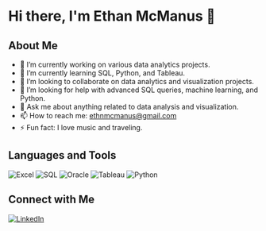 # Hi there, I'm Ethan McManus 👋
## About Me
- 🔭 I’m currently working on various data analytics projects.
- 🌱 I’m currently learning SQL, Python, and Tableau.
- 👯 I’m looking to collaborate on data analytics and visualization projects.
- 🤔 I’m looking for help with advanced SQL queries, machine learning, and Python.
- 💬 Ask me about anything related to data analysis and visualization.
- 📫 How to reach me: ethnmcmanus@gmail.com
- ⚡ Fun fact: I love music and traveling.
## Languages and Tools
![Excel](https://img.shields.io/badge/Excel-217346?style=for-the-badge&logo=microsoft-excel&logoColor=white)
![SQL](https://img.shields.io/badge/sql-%2300f.svg?style=for-the-badge&logo=sql&logoColor=white)
![Oracle](https://img.shields.io/badge/Oracle-F80000?style=for-the-badge&logo=oracle&logoColor=white)
![Tableau](https://img.shields.io/badge/tableau-%23E97627.svg?style=for-the-badge&logo=tableau&logoColor=white)
![Python](https://img.shields.io/badge/python-%2314354C.svg?style=for-the-badge&logo=python&logoColor=white)
## Connect with Me
[![LinkedIn](https://img.shields.io/badge/linkedin-%230077B5.svg?style=for-the-badge&logo=linkedin&logoColor=white)](https://www.linkedin.com/in/ethan-mcmanus)
